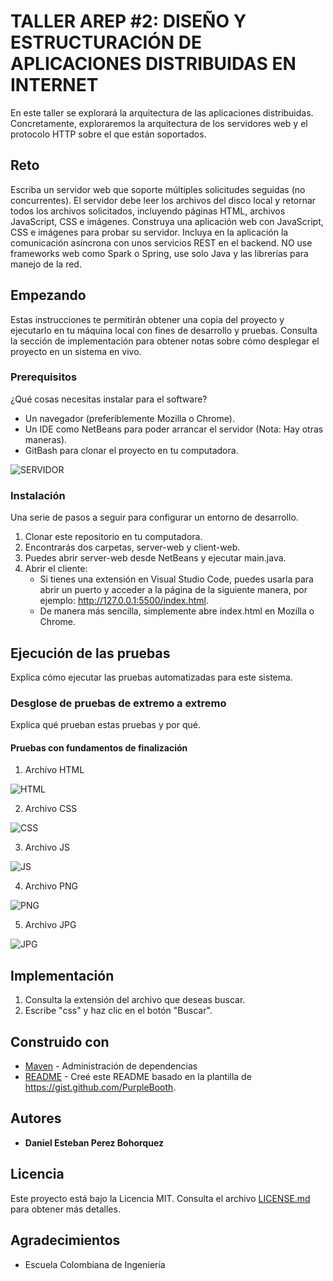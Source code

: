 # TALLER AREP #2: DISEÑO Y ESTRUCTURACIÓN DE APLICACIONES DISTRIBUIDAS EN INTERNET

En este taller se explorará la arquitectura de las aplicaciones distribuidas. Concretamente, exploraremos la arquitectura de los servidores web y el protocolo HTTP sobre el que están soportados.

## Reto

Escriba un servidor web que soporte múltiples solicitudes seguidas (no concurrentes). El servidor debe leer los archivos del disco local y retornar todos los archivos solicitados, incluyendo páginas HTML, archivos JavaScript, CSS e imágenes. Construya una aplicación web con JavaScript, CSS e imágenes para probar su servidor. Incluya en la aplicación la comunicación asíncrona con unos servicios REST en el backend. NO use frameworks web como Spark o Spring, use solo Java y las librerías para manejo de la red.

## Empezando

Estas instrucciones te permitirán obtener una copia del proyecto y ejecutarlo en tu máquina local con fines de desarrollo y pruebas. Consulta la sección de implementación para obtener notas sobre cómo desplegar el proyecto en un sistema en vivo.

### Prerequisitos

¿Qué cosas necesitas instalar para el software?

- Un navegador (preferiblemente Mozilla o Chrome).
- Un IDE como NetBeans para poder arrancar el servidor (Nota: Hay otras maneras).
- GitBash para clonar el proyecto en tu computadora.

![SERVIDOR](http://tucatalogo.digital/img_cvds/servidor.png)

### Instalación

Una serie de pasos a seguir para configurar un entorno de desarrollo.

1. Clonar este repositorio en tu computadora.
2. Encontrarás dos carpetas, server-web y client-web.
3. Puedes abrir server-web desde NetBeans y ejecutar main.java.
4. Abrir el cliente:
   - Si tienes una extensión en Visual Studio Code, puedes usarla para abrir un puerto y acceder a la página de la siguiente manera, por ejemplo: http://127.0.0.1:5500/index.html.
   - De manera más sencilla, simplemente abre index.html en Mozilla o Chrome.

## Ejecución de las pruebas

Explica cómo ejecutar las pruebas automatizadas para este sistema.

### Desglose de pruebas de extremo a extremo

Explica qué prueban estas pruebas y por qué.

#### Pruebas con fundamentos de finalización

1. Archivo HTML

![HTML](https://tucatalogo.digital/img_cvds/html.png)

2. Archivo CSS

![CSS](https://tucatalogo.digital/img_cvds/css.png)

3. Archivo JS

![JS](https://tucatalogo.digital/img_cvds/js.png)

4. Archivo PNG

![PNG](https://tucatalogo.digital/img_cvds/png.png)

5. Archivo JPG

![JPG](https://tucatalogo.digital/img_cvds/jpg.png)

## Implementación

1. Consulta la extensión del archivo que deseas buscar.
2. Escribe "css" y haz clic en el botón "Buscar".

## Construido con

- [Maven](https://maven.apache.org/) - Administración de dependencias
- [README](https://gist.github.com/PurpleBooth/109311bb0361f32d87a2) - Creé este README basado en la plantilla de https://gist.github.com/PurpleBooth.

## Autores

- **Daniel Esteban Perez Bohorquez**

## Licencia

Este proyecto está bajo la Licencia MIT. Consulta el archivo [LICENSE.md](LICENSE.md) para obtener más detalles.

## Agradecimientos

- Escuela Colombiana de Ingeniería
